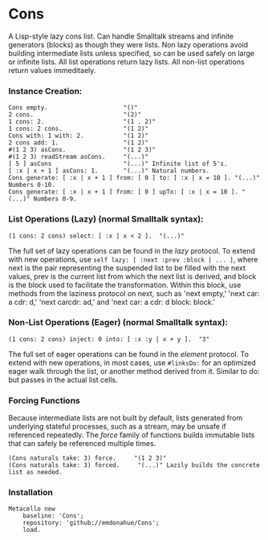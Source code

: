 # Cons
A Lisp-style lazy cons list. Can handle Smalltalk streams and infinite generators (blocks) as though they were lists. Non lazy operations avoid building intermediate lists unless specified, so can be used safely on large or infinite lists. All list operations return lazy lists. All non-list operations return values immeditaely.

### Instance Creation:
```
Cons empty.                     "()"
2 cons.                         "(2)"
1 cons: 2.                      "(1 . 2)"
1 cons: 2 cons.                 "(1 2)"
Cons with: 1 with: 2.           "(1 2)"
2 cons add: 1.                  "(1 2)"
#(1 2 3) asCons.                "(1 2 3)"
#(1 2 3) readStream asCons.     "(...)"
[ 5 ] asCons                    "(...)" Infinite list of 5's.
[ :x | x + 1 ] asCons: 1.       "(...)" Natural numbers.
Cons generate: [ :x | x + 1 ] from: [ 0 ] to: [ :x | x = 10 ]. "(...)" Numbers 0-10.
Cons generate: [ :x | x + 1 ] from: [ 0 ] upTo: [ :x | x = 10 ]. "(...)" Numbers 0-9.
```

### List Operations (Lazy) (normal Smalltalk syntax):
```
(1 cons: 2 cons) select: [ :x | x < 2 ].  "(...)"
```
The full set of lazy operations can be found in the *lazy* protocol. To extend with new operations, use ```self lazy: [ :next :prev :block | ... ]```, where next is the pair representing the suspended list to be filled with the next values, prev is the current list from which the next list is derived, and block is the block used to facilitate the transformation. Within this block, use methods from the laziness protocol on next, such as 'next empty,' 'next car: a cdr: d,' 'next carcdr: ad,' and 'next car: a cdr: d block: block.'

### Non-List Operations (Eager) (normal Smalltalk syntax):
```
(1 cons: 2 cons) inject: 0 into: [ :x :y | x + y ].  "3"
```
The full set of eager operations can be found in the *element* protocol. To extend with new operations, in most cases, use `#linksDo:` for an optimized eager walk through the list, or another method derived from it. Similar to do: but passes in the actual list cells.

### Forcing Functions
Because intermediate lists are not built by default, lists generated from underlying stateful processes, such as a stream, may be unsafe if referenced repeatedly. The *force* family of functions builds immutable lists that can safely be referenced multiple times. 

```
(Cons naturals take: 3) force.     "(1 2 3)"
(Cons naturals take: 3) forced.     "(...)" Lazily builds the concrete list as needed.
```

### Installation
```
Metacello new
	baseline: 'Cons';
	repository: 'github://emdonahue/Cons';
	load.
```
